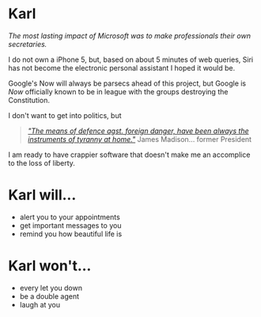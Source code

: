 # Karl

*The most lasting impact of Microsoft was to make professionals their own secretaries.*

I do not own a iPhone 5, but, based on about 5 minutes of web queries, Siri has not become the electronic personal assistant I hoped it would be.

Google's Now will always be parsecs ahead of this project, but Google is *Now* officially known to be in league with the groups destroying the Constitution.

I don't want to get into politics, but

> [*"The means of defence agst. foreign danger, have been always the instruments of tyranny at home."*](http://memory.loc.gov/cgi-bin/ampage?collId=llfr&fileName=001/llfr001.db&recNum=494&itemLink=D?hlaw:5:./temp/~ammem_kmli::%230010495&linkText=1) 
> James Madison... former President


I am ready to have crappier software that doesn't make me an accomplice to the loss of liberty.

# Karl will...
* alert you to your appointments
* get important messages to you
* remind you how beautiful life is

# Karl won't...
* every let you down
* be a double agent
* laugh at you

